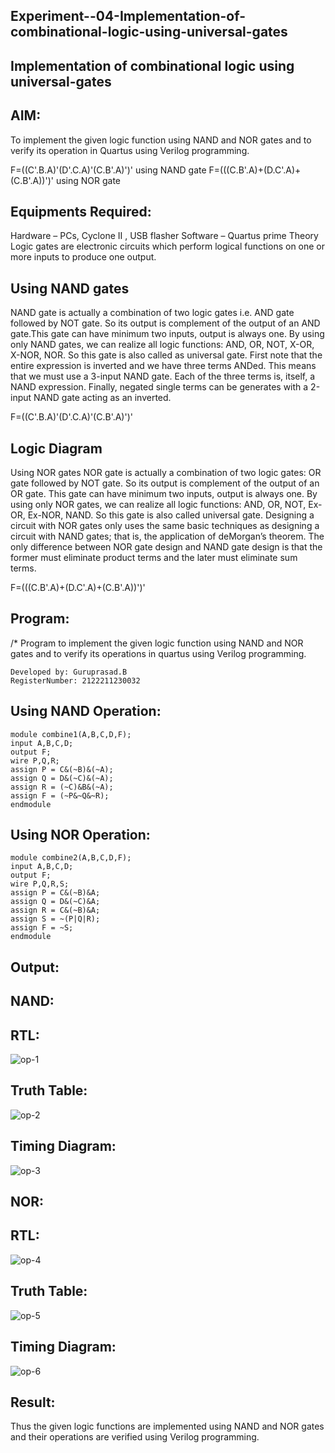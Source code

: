 ## Experiment--04-Implementation-of-combinational-logic-using-universal-gates
## Implementation of combinational logic using universal-gates

## AIM:
To implement the given logic function using NAND and NOR gates and to verify its operation in Quartus using Verilog programming.

F=((C'.B.A)'(D'.C.A)'(C.B'.A)')' using NAND gate F=(((C.B'.A)+(D.C'.A)+(C.B'.A))')' using NOR gate

## Equipments Required:
Hardware – PCs, Cyclone II , USB flasher
Software – Quartus prime
Theory
Logic gates are electronic circuits which perform logical functions on one or more inputs to produce one output.

## Using NAND gates
NAND gate is actually a combination of two logic gates i.e. AND gate followed by NOT gate. So its output is complement of the output of an AND gate.This gate can have minimum two inputs, output is always one. By using only NAND gates, we can realize all logic functions: AND, OR, NOT, X-OR, X-NOR, NOR. So this gate is also called as universal gate. First note that the entire expression is inverted and we have three terms ANDed. This means that we must use a 3-input NAND gate. Each of the three terms is, itself, a NAND expression. Finally, negated single terms can be generates with a 2-input NAND gate acting as an inverted.

F=((C'.B.A)'(D'.C.A)'(C.B'.A)')'

## Logic Diagram
Using NOR gates NOR gate is actually a combination of two logic gates: OR gate followed by NOT gate. So its output is complement of the output of an OR gate. This gate can have minimum two inputs, output is always one. By using only NOR gates, we can realize all logic functions: AND, OR, NOT, Ex-OR, Ex-NOR, NAND. So this gate is also called universal gate. Designing a circuit with NOR gates only uses the same basic techniques as designing a circuit with NAND gates; that is, the application of deMorgan’s theorem. The only difference between NOR gate design and NAND gate design is that the former must eliminate product terms and the later must eliminate sum terms.

F=(((C.B'.A)+(D.C'.A)+(C.B'.A))')'

## Program:
/* Program to implement the given logic function using NAND and NOR gates and to verify its operations in quartus using Verilog programming. 
~~~
Developed by: Guruprasad.B 
RegisterNumber: 2122211230032
~~~
## Using NAND Operation:

~~~
module combine1(A,B,C,D,F);
input A,B,C,D;
output F;
wire P,Q,R;
assign P = C&(~B)&(~A);
assign Q = D&(~C)&(~A);
assign R = (~C)&B&(~A);
assign F = (~P&~Q&~R);
endmodule
~~~
## Using NOR Operation:
~~~
module combine2(A,B,C,D,F);
input A,B,C,D;
output F;
wire P,Q,R,S;
assign P = C&(~B)&A;
assign Q = D&(~C)&A;
assign R = C&(~B)&A;
assign S = ~(P|Q|R);
assign F = ~S;
endmodule
~~~

## Output:
## NAND:
## RTL:

![op-1](https://user-images.githubusercontent.com/95342910/234519275-1bd03acb-0527-49eb-8272-a98d638c0d62.jpg)

## Truth Table:

![op-2](https://user-images.githubusercontent.com/95342910/234519308-28040d62-c799-4bd2-9609-386bc1d475eb.jpg)

## Timing Diagram:

![op-3](https://user-images.githubusercontent.com/95342910/234519360-1e2df646-272d-4623-8e72-5e9e6bce9ac7.jpg)

## NOR:
## RTL:

![op-4](https://user-images.githubusercontent.com/95342910/234519398-26f8e0f1-dcb4-4114-8aaa-33782fd401ba.jpg)

## Truth Table:

![op-5](https://user-images.githubusercontent.com/95342910/234519433-903f1efc-0159-46eb-8c3b-80838c26f3c8.jpg)

## Timing Diagram:

![op-6](https://user-images.githubusercontent.com/95342910/234519582-9c8fc5fe-efa4-4a78-9155-6312217af0fb.jpg)

## Result:
Thus the given logic functions are implemented using NAND and NOR gates and their operations are verified using Verilog programming.

